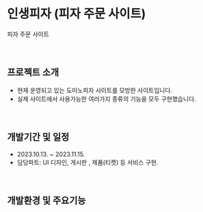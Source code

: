 <br/><br/><br/>

# 인생피자 (피자 주문 사이트)
피자 주문 사이트
<br/><br/><br/>

## 프로젝트 소개
* 현재 운영되고 있는 도미노피자 사이트를 모방한 사이트입니다. 
* 실제 사이트에서 사용가능한 여러가지 종류의 기능을 모두 구현했습니다.
<br/><br/><br/>

## 개발기간 및 일정
* 2023.10.13. ~ 2023.11.15.
* 담당파트: UI 디자인, 게시판 , 제품(티켓) 등 서비스 구현.
<br/><br/><br/>

## 개발환경 및 주요기능
